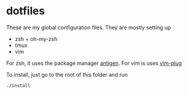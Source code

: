 # dotfiles
These are my global configuration files. They are mostly setting up 
 * zsh + oh-my-zsh
 * tmux
 * vim
 
 For zsh, it uses the package manager [antigen](https://github.com/zsh-users/antigen). For vim is uses [vim-plug](https://github.com/junegunn/vim-plug)
 
To install, just go to the root of this folder and run
```
./install 
```
